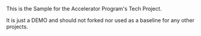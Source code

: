 This is the Sample for the Accelerator Program's Tech Project.

It is just a DEMO and should not forked nor used as a baseline for any other projects.